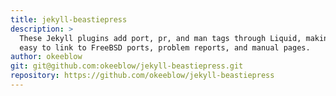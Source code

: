 ```yaml
---
title: jekyll-beastiepress
description: >
  These Jekyll plugins add port, pr, and man tags through Liquid, making it
  easy to link to FreeBSD ports, problem reports, and manual pages.
author: okeeblow
git: git@github.com:okeeblow/jekyll-beastiepress.git
repository: https://github.com/okeeblow/jekyll-beastiepress
---
```

